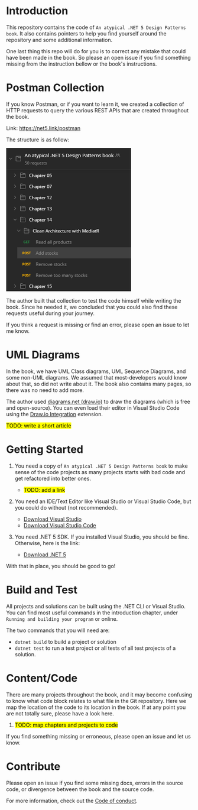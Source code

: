 # Introduction

This repository contains the code of `An atypical .NET 5 Design Patterns book`.
It also contains pointers to help you find yourself around the repository and some additional information.

One last thing this repo will do for you is to correct any mistake that could have been made in the book.
So please an open issue if you find something missing from the instruction bellow or the book's instructions.

# Postman Collection

If you know Postman, or if you want to learn it, we created a collection of HTTP requests to query the various REST APIs that are created throughout the book.

Link: https://net5.link/postman

The structure is as follow:

![Postman Collection](.assets/postman-collection.png)

The author built that collection to test the code himself while writing the book.
Since he needed it, we concluded that you could also find these requests useful during your journey.

If you think a request is missing or find an error, please open an issue to let me know.

# UML Diagrams

In the book, we have UML Class diagrams, UML Sequence Diagrams, and some non-UML diagrams.
We assumed that most-developers would know about that, so did not write about it.
The book also contains many pages, so there was no need to add more.

The author used [diagrams.net (draw.io)](https://draw.io/) to draw the diagrams (which is free and open-source).
You can even load their editor in Visual Studio Code using the [Draw.io Integration](https://net5.link/w32e) extension.

<mark>TODO: write a short article</mark>

# Getting Started

1. You need a copy of `An atypical .NET 5 Design Patterns book` to make sense of the code projects as many projects starts with bad code and get refactored into better ones.

    - <mark>TODO: add a link</mark>

1. You need an IDE/Text Editor like Visual Studio or Visual Studio Code, but you could do without (not recommended).

    - [Download Visual Studio](https://net5.link/VS)
    - [Download Visual Studio Code](https://net5.link/VSC)

1. You need .NET 5 SDK. If you installed Visual Studio, you should be fine. Otherwise, here is the link:

    - [Download .NET 5](https://net5.link/SDK)

With that in place, you should be good to go!

# Build and Test

All projects and solutions can be built using the .NET CLI or Visual Studio.
You can find most useful commands in the introduction chapter, under `Running and building your program` or online.

The two commands that you will need are:

-   `dotnet build` to build a project or solution
-   `dotnet test` to run a test project or all tests of all test projects of a solution.

# Content/Code

There are many projects throughout the book, and it may become confusing to know what code block relates to what file in the Git repository.
Here we map the location of the code to its location in the book.
If at any point you are not totally sure, please have a look here.

1. <mark>TODO: map chapters and projects to code</mark>

If you find something missing or erroneous, please open an issue and let us know.

# Contribute

Please open an issue if you find some missing docs, errors in the source code, or divergence between the book and the source code.

For more information, check out the [Code of conduct](CODE_OF_CONDUCT.md).
